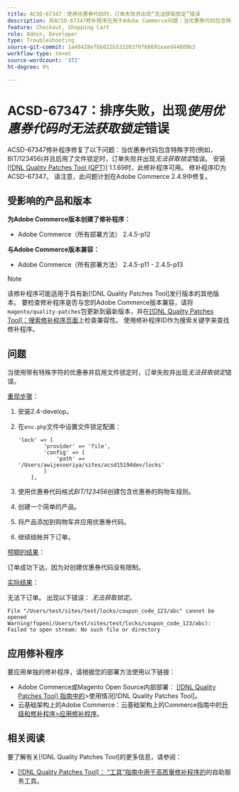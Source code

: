 ```yaml
---
title: ACSD-67347：使用优惠券代码时，订单失败并出现“无法获取锁定”错误
description: 将ACSD-67347修补程序应用于Adobe Commerce问题：当优惠券代码包含特殊字符(例如，BIT/123456)并且启用了文件锁定时，订单失败并出现“无法获取锁定”错误。
feature: Checkout, Shopping Cart
role: Admin, Developer
type: Troubleshooting
source-git-commit: 1a48428efbb022b53320370f68691eaed44809b3
workflow-type: tm+mt
source-wordcount: '372'
ht-degree: 0%

---
```



# ACSD-67347：排序失败，出现&#x200B;*使用优惠券代码时无法获取锁定*&#x200B;错误

ACSD-67347修补程序修复了以下问题：当优惠券代码包含特殊字符(例如，BIT/123456)并且启用了文件锁定时，订单失败并出现&#x200B;*无法获取锁定*&#x200B;错误。 安装[[!DNL Quality Patches Tool (QPT)]](/help/tools/quality-patches-tool/quality-patches-tool-to-self-serve-quality-patches.md) 1.1.69时，此修补程序可用。 修补程序ID为ACSD-67347。 请注意，此问题计划在Adobe Commerce 2.4.9中修复。

## 受影响的产品和版本

**为Adobe Commerce版本创建了修补程序：**

* Adobe Commerce（所有部署方法） 2.4.5-p12

**与Adobe Commerce版本兼容：**

* Adobe Commerce（所有部署方法） 2.4.5-p11 - 2.4.5-p13

>[!NOTE]
>
>该修补程序可能适用于具有新[!DNL Quality Patches Tool]发行版本的其他版本。 要检查修补程序是否与您的Adobe Commerce版本兼容，请将`magento/quality-patches`包更新到最新版本，并在[[!DNL Quality Patches Tool]：搜索修补程序页面](https://experienceleague.adobe.com/tools/commerce-quality-patches/index.html)上检查兼容性。 使用修补程序ID作为搜索关键字来查找修补程序。

## 问题

当使用带有特殊字符的优惠券并启用文件锁定时，订单失败并出现&#x200B;*无法获取锁定*&#x200B;错误。

<u>重现步骤</u>：

1. 安装2.4-develop。
1. 在`env.php`文件中设置文件锁定配置：

   ```
   'lock' => [
           'provider' => 'file',
           'config' => [
               'path' => '/Users/awijesooriya/sites/acsd15194dev/locks'
           ]
       ],
   ```

1. 使用优惠券代码格式&#x200B;*BIT/123456*&#x200B;创建包含优惠券的购物车规则。
1. 创建一个简单的产品。
1. 将产品添加到购物车并应用优惠券代码。
1. 继续结帐并下订单。

<u>预期的结果</u>：

订单成功下达，因为对创建优惠券代码没有限制。

<u>实际结果</u>：

无法下订单。 出现以下错误： *无法获取锁定。*

```
File "/Users/test/sites/test/locks/coupon_code_123/abc" cannot be opened Warning!fopen(/Users/test/sites/test/locks/coupon_code_123/abc): Failed to open stream: No such file or directory
```

## 应用修补程序

要应用单独的修补程序，请根据您的部署方法使用以下链接：

* Adobe Commerce或Magento Open Source内部部署： [[!DNL Quality Patches Tool] 指南中的](/help/tools/quality-patches-tool/usage.md)>使用情况[!DNL Quality Patches Tool]。
* 云基础架构上的Adobe Commerce：云基础架构上的Commerce指南中的[升级和修补程序>应用修补程序](https://experienceleague.adobe.com/docs/commerce-cloud-service/user-guide/develop/upgrade/apply-patches.html)。

## 相关阅读

要了解有关[!DNL Quality Patches Tool]的更多信息，请参阅：

* [[!DNL Quality Patches Tool]： “工具”指南中用于高质量修补程序的](/help/tools/quality-patches-tool/quality-patches-tool-to-self-serve-quality-patches.md)的自助服务工具。
